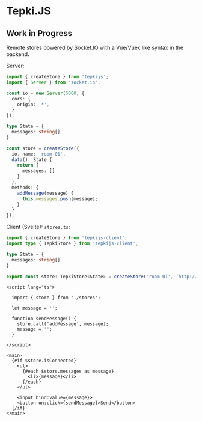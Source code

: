 # Tepki.JS

## Work in Progress

Remote stores powered by Socket.IO with a Vue/Vuex like syntax in the backend.

Server:
```ts
import { createStore } from 'tepkijs';
import { Server } from 'socket.io';

const io = new Server(5000, {
  cors: {
    origin: '*',
  }
});

type State = {
  messages: string[]
}

const store = createStore({
  io, name: 'room-01',
  data(): State {
    return {
      messages: []
    }
  },
  methods: {
    addMessage(message) {
      this.messages.push(message);
    }
  }
});
```

Client (Svelte):
`stores.ts`:
```ts
import { createStore } from 'tepkijs-client';  
import type { TepkiStore } from 'tepkijs-client';

type State = {
  messages: string[]
}

export const store: TepkiStore<State> = createStore('room-01', 'http://localhost:5000');
```
```svelte
<script lang="ts">

  import { store } from './stores';

  let message = '';

  function sendMessage() {
    store.call('addMessage', message);
    message = '';
  }

</script>

<main>
  {#if $store.isConnected}
    <ul>
      {#each $store.messages as message}
        <li>{message}</li>
      {/each}
    </ul>
    
    <input bind:value={message}>
    <button on:click={sendMessage}>Send</button>
  {/if}
</main>
```

